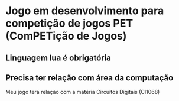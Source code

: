 # Jogo em desenvolvimento para competição de jogos PET (ComPETição de Jogos)
 ## Linguagem lua é obrigatória
 ## Precisa ter relação com área da computação

 Meu jogo terá relação com a matéria Circuitos Digitais (CI1068)
